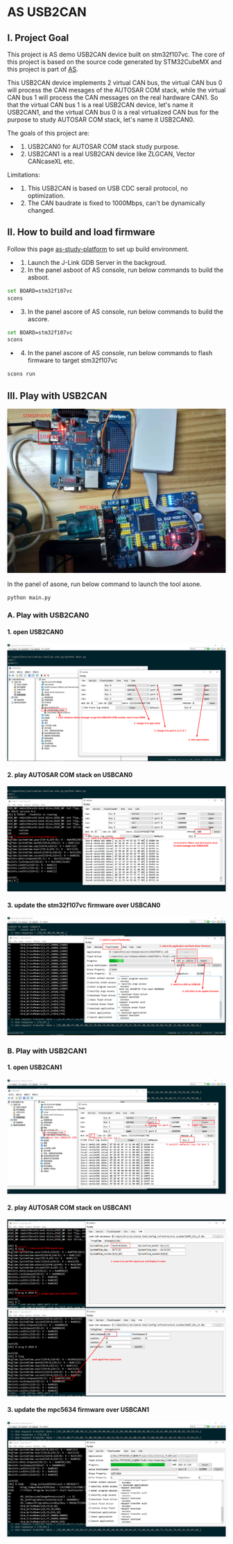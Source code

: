 # AS USB2CAN

## I. Project Goal

This project is AS demo USB2CAN device built on stm32f107vc. The core of this project is based on the source code generated by STM32CubeMX and this project is part of [AS](https://github.com/parai/as).

This USB2CAN device implements 2 virtual CAN bus, the virtual CAN bus 0 will process the CAN mesages of the AUTOSAR COM stack, while the virtual CAN bus 1 will process the CAN messages on the real hardware CAN1. So that the virtual CAN bus 1 is a real USB2CAN device, let's name it USB2CAN1, and the virtual CAN bus 0 is a real virtualized CAN bus for the purpose to study AUTOSAR COM stack, let's name it USB2CAN0.

The goals of this project are:

* 1. USB2CAN0 for AUTOSAR COM stack study purpose.

* 2. USB2CAN1 is a real USB2CAN device like ZLGCAN, Vector CANcaseXL etc.

Limitations:

* 1. This USB2CAN is based on USB CDC serail protocol, no optimization.

* 2. The CAN baudrate is fixed to 1000Mbps, can't be dynamically changed.

## II. How to build and load firmware

Follow this page [as-study-platform](http://parai.github.io/as/autosar/2018/02/20/as-study-platform.html) to set up build environment.

* 1. Launch the J-Link GDB Server in the backgroud.

* 2. In the panel asboot of AS console, run below commands to build the asboot.

```sh
set BOARD=stm32f107vc
scons
```

* 3. In the panel ascore of AS console, run below commands to build the ascore.

```sh
set BOARD=stm32f107vc
scons
```

* 4. In the panel ascore of AS console, run below commands to flash firmware to target stm32f107vc

```sh
scons run
```

## III. Play with USB2CAN

![demo usb2can](doc/usb2can_dut_demo.jpg)

In the panel of asone, run below command to launch the tool asone.

```sh
python main.py
```

### A. Play with USB2CAN0

#### 1. open USB2CAN0
![open-usb2can0](doc/open-usb2can0.png)

#### 2. play AUTOSAR COM stack on USBCAN0
![play-usb2can0](doc/play-usb2can0.png)

#### 3. update the stm32f107vc firmware over USBCAN0
![update-firmware-over-usbcan0](doc/update-firmware-over-usbcan0.png)

### B. Play with USB2CAN1

#### 1. open USB2CAN1
![open-usb2can1](doc/open-usb2can1.png)

#### 2. play AUTOSAR COM stack on USBCAN1
![play-usb2can1-com-rx](doc/play-usb2can1-com-rx.png)
![play-usb2can1-com-tx](doc/play-usb2can1-com-tx.png)

#### 3. update the mpc5634 firmware over USBCAN1
![update-mpc56xx-over-usbcan1](doc/update-mpc56xx-over-usbcan1.png)
